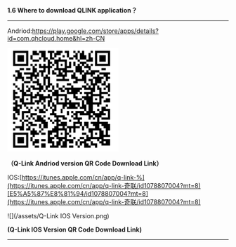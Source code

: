 **1.6 Where to download QLINK application？**

---

Andriod:[https://](https://play.google.com/store/apps/details?id=com.qhcloud.home&hl=zh-CN)[play.google.com/store/apps/details?id=com.qhcloud.home&hl=zh-CN](https://play.google.com/store/apps/details?id=com.qhcloud.home&hl=zh-CN)

![](/assets/QLink-Andriod.png)

**（Q-Link Andriod version QR Code Download Link）**

IOS:[https://itunes.apple.com/cn/app/q-link-%](https://itunes.apple.com/cn/app/q-link-奇联/id1078807004?mt=8)[E5%A5%87%E8%81%94/id1078807004?mt=8](https://itunes.apple.com/cn/app/q-link-奇联/id1078807004?mt=8)

![](/assets/Q-Link IOS Version.png)

**\(Q-Link IOS Version QR Code Download Link\)**





----

